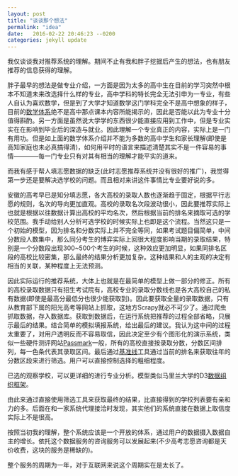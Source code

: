 ```yaml
---
layout: post
title: "谈谈那个想法"
permalink: "idea"
date:   2016-02-22 20:46:23 --0200
categories: jekyll update
---
```


我仅谈谈我对推荐系统的理解。期间不止有我和胖子挖掘后产生的想法，也有朋友推荐的信息获得的理解。

胖子最早的想法是做专业介绍，一方面是因为太多的高中生在目前的学习突然中根本不知道未来改选择什么样的专业，高中学科的特长完全无法引申为一专业，有些人自认为喜欢数学，但是到了大学才知道数学这门学科完全不是高中想象的样子，目前的[数学体系][mathsystem]绝不是高中那点课本内容所能揭示的，因此是否能以此为专业十分值得斟酌。另一方面是虽然说大学学的东西很少能直接应用到工作中，但是专业实实在在影响到毕业后的深造与就业。因此理解一个专业真正的内容，实际上是一门有用功。但是如上面的数学体系介绍并不能为多数的高中学生和家长理解(即使是高知家庭也未必真搞得清)，如何用平时的语言来描述清楚其实不是一件容易的事情————每一门专业只有对其有相当的理解才能平实的道来。

而我有感于帮人填志愿数据的缺乏(此时志愿推荐系统并没有很好的推广)，我觉得第一步还是要解决选学校的问题。而且相对来讲这件事情比专业要好说的多。

安徽的高考早已是知分填志愿，各大高校的录取人数也逐渐趋于固定，根据平行志愿的规则，名次的导向更加直观。高校的录取名次段波动很小，因此要推荐实际上也就是根据以往数据计算出高校的平均名次，然后根据当前的排名来摘取可选的学校范围。我手动给别人分析可选学校的时候实际上也即是这个流程。当然这只是一个初始的模型，因为排名和分数实际上并不完全等同，如果考试题目偏简单，中间分数段人数集中，那么同分考生的博弈实际上回很大程度影响当期的录取结果，特别是一个分数段出现300~500个考生的时候，这种效应更加明显，如果同排名区段的高校比较密集，那么最终的结果分析更加复杂。这种结果和人的主观的决定有相当的关联，某种程度上无法预测。

因此实际运行的推荐系统，大体上也就是在最简单的模型上做一部分的修正。所有的高校录取数据只有招生考试院有，高校专业的录取分数线也是各大高校自己的私有数据(即使是最高分最低分也很少能获取到)。因此要获取全量的录取数据，只有从教育部下属的阳光高考等网站上抓取，这地方Scrapy就必不可少了。通过爬虫抓取数据，存入数据库。获取到数据后，在运行系统把推荐的过程全部省略，只展示最后的结果。结合简单的模拟填报系统，给出最后的建议。我认为这中间的过程太重要了，对用户透明反而不容易取信，因此决定至少有个图形化的演示系统，类似一些硬件测评网站[Passmark][passmark]一般，所有的高校直接按录取分数，分数区间排列，每一色条代表其录取区间。最后通过[基准线][cubism]工具通过当前的排名来获取往年的分数区段来进行筛选。用户可以直接控制选择的粗细程度。

已选的观察学校，可以更详细的进行专业分析。模型类似马里兰大学的D3[数据组织框架][keshif]。

由此来通过直接使用筛选工具来获取最终的结果，比直接得到的学校列表要有亲和力的多。后面在和一家系统代理接洽时发现，其实他们的系统直接在数据上取信度实际上不是很高。

按照当初我的理解，整个系统应该是一个开放的体系，通过用户的数据摄入数据自主的增长。依托这个数据服务的咨询服务可以发展起来(不少高考志愿咨询都是天价收费，这块的服务是稀缺的)。

整个服务的周期为一年，对于互联网来说这个周期实在是太长了。

[mathsystem]:http://blog.jobbole.com/94591/
[passmark]:http://www.cpubenchmark.net/
[cubism]:http://square.github.io/cubism/
[keshif]:http://keshif.me/